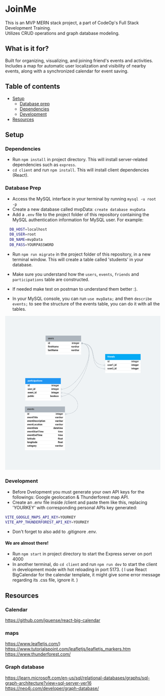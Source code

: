 
# JoinMe 

This is an MVP MERN stack project, a part of CodeOp's Full Stack Development Training.<br>
Utilizes CRUD operations and graph database modeling.

## What is it for?

Built for organizing, visualizing, and joining friend's events and activities.<br>
Includes a map for automatic user localization and visibility of nearby events, along with a synchronized calendar for event saving.


## Table of contents

- [Setup](#setup)
  - [Database prep](#database-prep)
  - [Dependencies](#dependencies)
  - [Development](#development)
- [Resources](#resources)

## Setup

### Dependencies

- Run `npm install` in project directory. This will install server-related dependencies such as `express`.
- `cd client` and run `npm install`. This will install client dependencies (React).


### Database Prep
- Access the MySQL interface in your terminal by running `mysql -u root -p`
- Create a new database called mvpData: `create database mvpData`
- Add a `.env` file to the project folder of this repository containing the MySQL authentication information for MySQL user. For example:

```bash
  DB_HOST=localhost
  DB_USER=root
  DB_NAME=mvpData
  DB_PASS=YOURPASSWORD
```

- Run `npm run migrate` in the project folder of this repository, in a new terminal window. This will create a table called 'students' in your database.

- Make sure you understand how the `users`, `events`, `friends` and `participations` table are constructed.
- If needed make test on postman to understand them better :).
-  In your MySQL console, you can run `use mvpData;` and then `describe events;` to see the structure of the events table, you can do it with all the tables.


![My database model design](./assets/mvp-data_model.png)


### Development
- Before Dvelopment you must generate your own API  keys for the followings: Google geolocation & Thunderforest map API.
- Create an .env file inside /client and paste them like this, replacing 'YOURKEY' with corresponding personal APIs key generated:

```bash
VITE_GOOGLE_MAPS_API_KEY=YOURKEY
VITE_APP_THUNDERFOREST_API_KEY=YOURKEY
````
- Don't forget to also add to .gitignore .env.

#### We are almost there!
- Run `npm start` in project directory to start the Express server on port 4000
- In another terminal, do `cd client` and run `npm run dev` to start the client in development mode with hot reloading in port 5173.
( I use React BigCalendar for the calendar template, it might give some error message regarding its .css file, ignore it. )

## Resources 

### Calendar
https://github.com/jquense/react-big-calendar

### maps
https://www.leafletjs.com/)
https://www.tutorialspoint.com/leafletjs/leafletjs_markers.htm
https://www.thunderforest.com/

### Graph database
https://learn.microsoft.com/en-us/sql/relational-databases/graphs/sql-graph-architecture?view=sql-server-ver16
https://neo4j.com/developer/graph-database/
